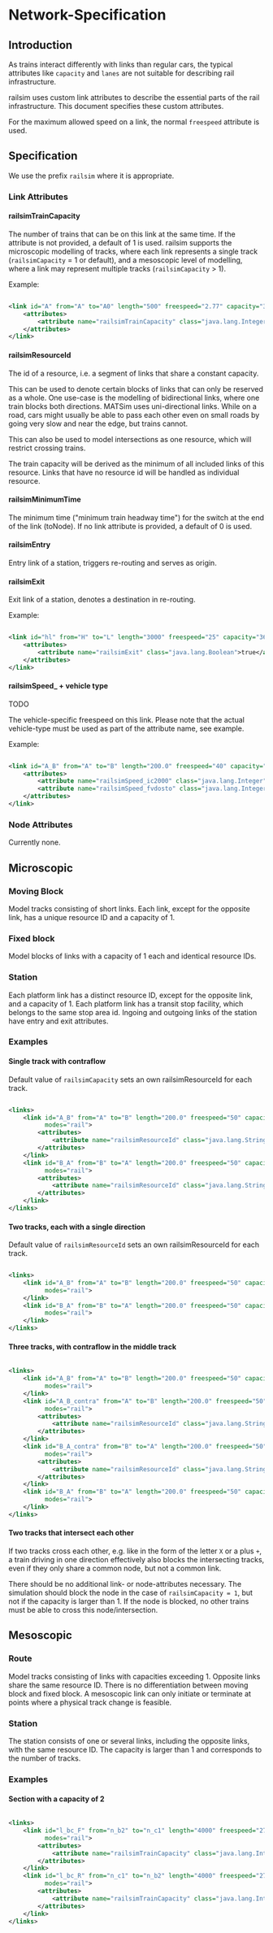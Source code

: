 # Network-Specification

## Introduction

As trains interact differently with links than regular cars, the typical attributes like `capacity` and `lanes` are not
suitable for describing rail infrastructure.

railsim uses custom link attributes to describe the essential parts of the rail infrastructure.
This document specifies these custom attributes.

For the maximum allowed speed on a link, the normal `freespeed` attribute is used.

## Specification

We use the prefix `railsim` where it is appropriate.

### Link Attributes

#### railsimTrainCapacity

The number of trains that can be on this link at the same time. If the attribute is not provided, a default of 1 is
used.
railsim supports the microscopic modelling of tracks, where each link represents a single track (`railsimCapacity` = 1
or default), and a mesoscopic level of modelling, where a link may represent multiple tracks (`railsimCapacity` > 1).

Example:

```xml

<link id="A" from="A" to="A0" length="500" freespeed="2.77" capacity="3600.0" permlanes="1" oneway="1" modes="rail">
    <attributes>
        <attribute name="railsimTrainCapacity" class="java.lang.Integer">3</attribute>
    </attributes>
</link>

```

#### railsimResourceId

The id of a resource, i.e. a segment of links that share a constant capacity.

This can be used to denote certain blocks of links that can only be reserved as a whole.
One use-case is the modelling of bidirectional links, where one train blocks both directions.
MATSim uses uni-directional links. While on a road, cars might usually be able to pass each other
even on small roads by going very slow and near the edge, but trains cannot.

This can also be used to model intersections as one resource, which will restrict crossing trains.

The train capacity will be derived as the minimum of all included links of this resource.
Links that have no resource id will be handled as individual resource.

#### railsimMinimumTime

The minimum time ("minimum train headway time") for the switch at the end of the link (toNode).
If no link attribute is provided, a default of 0 is used.

#### railsimEntry

Entry link of a station, triggers re-routing and serves as origin.

#### railsimExit

Exit link of a station, denotes a destination in re-routing.

Example:

```xml

<link id="hl" from="H" to="L" length="3000" freespeed="25" capacity="3600.0" permlanes="1" modes="rail">
    <attributes>
        <attribute name="railsimExit" class="java.lang.Boolean">true</attribute>
    </attributes>
</link>

```

#### railsimSpeed_ + vehicle type

TODO

The vehicle-specific freespeed on this link.
Please note that the actual vehicle-type must be used as part of the attribute name, see example.

Example:

```xml

<link id="A_B" from="A" to="B" length="200.0" freespeed="40" capacity="3600.0" permlanes="1" oneway="1" modes="rail">
    <attributes>
        <attribute name="railsimSpeed_ic2000" class="java.lang.Integer">44.444</attribute>
        <attribute name="railsimSpeed_fvdosto" class="java.lang.Integer">50.0</attribute>
    </attributes>
</link>

```

### Node Attributes

Currently none.

## Microscopic

### Moving Block

Model tracks consisting of short links. Each link, except for the opposite link, has a unique resource ID and a capacity
of 1.

### Fixed block

Model blocks of links with a capacity of 1 each and identical resource IDs.

### Station

Each platform link has a distinct resource ID, except for the opposite link, and a capacity of 1. Each platform link has
a transit stop facility, which belongs to the same stop area id. Ingoing and outgoing links of the station have entry
and exit attributes.

### Examples

#### Single track with contraflow

Default value of `railsimCapacity` sets an own railsimResourceId for each track.

```xml

<links>
    <link id="A_B" from="A" to="B" length="200.0" freespeed="50" capacity="3600.0" permlanes="1" oneway="1"
          modes="rail">
        <attributes>
            <attribute name="railsimResourceId" class="java.lang.String">AB</attribute>
        </attributes>
    </link>
    <link id="B_A" from="B" to="A" length="200.0" freespeed="50" capacity="3600.0" permlanes="1" oneway="1"
          modes="rail">
        <attributes>
            <attribute name="railsimResourceId" class="java.lang.String">AB</attribute>
        </attributes>
    </link>
</links>
```

#### Two tracks, each with a single direction

Default value of `railsimResourceId` sets an own railsimResourceId for each track.

```xml

<links>
    <link id="A_B" from="A" to="B" length="200.0" freespeed="50" capacity="3600.0" permlanes="1" oneway="1"
          modes="rail">
    </link>
    <link id="B_A" from="B" to="A" length="200.0" freespeed="50" capacity="3600.0" permlanes="1" oneway="1"
          modes="rail">
    </link>
</links>
```

#### Three tracks, with contraflow in the middle track

```xml

<links>
    <link id="A_B" from="A" to="B" length="200.0" freespeed="50" capacity="3600.0" permlanes="1" oneway="1"
          modes="rail">
    </link>
    <link id="A_B_contra" from="A" to="B" length="200.0" freespeed="50" capacity="3600.0" permlanes="1" oneway="1"
          modes="rail">
        <attributes>
            <attribute name="railsimResourceId" class="java.lang.String">AB</attribute>
        </attributes>
    </link>
    <link id="B_A_contra" from="B" to="A" length="200.0" freespeed="50" capacity="3600.0" permlanes="1" oneway="1"
          modes="rail">
        <attributes>
            <attribute name="railsimResourceId" class="java.lang.String">AB</attribute>
        </attributes>
    </link>
    <link id="B_A" from="B" to="A" length="200.0" freespeed="50" capacity="3600.0" permlanes="1" oneway="1"
          modes="rail">
    </link>
</links>
```

#### Two tracks that intersect each other

If two tracks cross each other, e.g. like in the form of the letter `X` or a plus `+`, a train driving in one direction
effectively also blocks the intersecting tracks, even if they only share a common node, but not a common link.

There should be no additional link- or node-attributes necessary. The simulation should block the node in the case of
`railsimCapacity = 1`, but not if the capacity is larger than 1. If the node is blocked, no other trains must be able
to cross this node/intersection.

## Mesoscopic

### Route

Model tracks consisting of links with capacities exceeding 1. Opposite links share the same resource ID. There is no
differentiation between moving block and fixed block. A mesoscopic link can only initiate or terminate at points where a
physical track change is feasible.

### Station

The station consists of one or several links, including the opposite links, with the same resource ID. The capacity is
larger than 1 and corresponds to the number of tracks.

### Examples

#### Section with a capacity of 2

```xml

<links>
    <link id="l_bc_F" from="n_b2" to="n_c1" length="4000" freespeed="27.777" capacity="3600.0" permlanes="1"
          modes="rail">
        <attributes>
            <attribute name="railsimTrainCapacity" class="java.lang.Integer">2</attribute>
        </attributes>
    </link>
    <link id="l_bc_R" from="n_c1" to="n_b2" length="4000" freespeed="27.777" capacity="3600.0" permlanes="1"
          modes="rail">
        <attributes>
            <attribute name="railsimTrainCapacity" class="java.lang.Integer">2</attribute>
        </attributes>
    </link>
</links>
```

